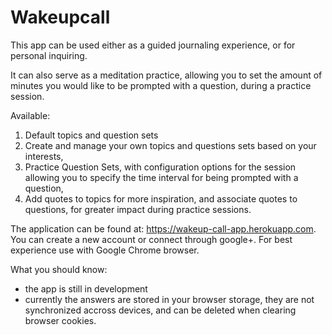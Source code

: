 # Wakeupcall

This app can be used either as a guided journaling experience, or for personal inquiring. 

It can also serve as a meditation practice, allowing you to set the amount of minutes you would like to be prompted with a question, during a practice session.

Available:
1. Default topics and question sets
2. Create and manage your own topics and questions sets based on your interests,
4. Practice Question Sets, with configuration options for the session allowing you to specify the time interval for being prompted with a question,
5. Add quotes to topics for more inspiration, and associate quotes to questions, for greater impact during practice sessions.


The application can be found at: https://wakeup-call-app.herokuapp.com. 
You can create a new account or connect through google+. 
For best experience use with Google Chrome browser.

What you should know:
 - the app is still in development
 - currently the answers are stored in your browser storage, they are not synchronized accross devices, and can be deleted when clearing browser cookies.
